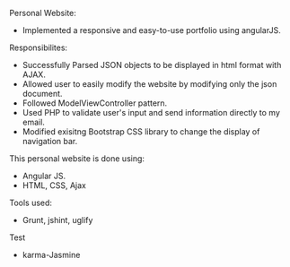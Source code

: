 Personal Website:
- Implemented a responsive and easy-to-use portfolio using angularJS.

Responsibilites:
- Successfully Parsed JSON objects to be displayed in html format with AJAX.
- Allowed user to easily modify the website by modifying only the json document.
- Followed ModelViewController pattern.
- Used PHP to validate user's input and send information directly to my email.
- Modified exisitng Bootstrap CSS library to change the display of navigation bar.

This personal website is done using:
- Angular JS.
- HTML, CSS, Ajax

Tools used:
- Grunt, jshint, uglify

Test
- karma-Jasmine
